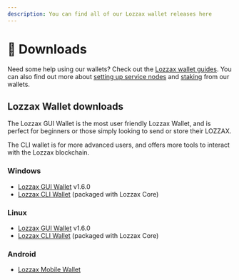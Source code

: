 ```yaml
---
description: You can find all of our Lozzax wallet releases here
---
```


# 📁 Downloads

Need some help using our wallets? Check out the [Lozzax wallet guides](https://docs.lozzax.xyz/using-the-lozzax-blockchain/lozzax-wallet-guides). You can also find out more about [setting up service nodes](https://docs.Lozzax.xyz/using-the-lozzax-blockchain/lozzax-service-node-guides/full-service-node-setup-guide) and [staking](using-the-lozzax-blockchain/lozzax-service-node-guides/staking-to-shared-service-node.md) from our wallets.

## Lozzax Wallet downloads

The Lozzax GUI Wallet is the most user friendly Lozzax Wallet, and is perfect for beginners or those simply looking to send or store their LOZZAX.

The CLI wallet is for more advanced users, and offers more tools to interact with the Lozzax blockchain.

### Windows

* [Lozzax GUI Wallet](https://github.com/lozzax/lozzax-electron-gui-wallet/releases/download/v1.6.0/lozzax-electron-wallet-1.6.0-win.exe) v1.6.0
* [Lozzax CLI Wallet](https://github.com/lozzax/lozzax/releases) \(packaged with Lozzax Core\)

### Linux

* [Lozzax GUI Wallet](https://github.com/lozzax/lozzax-electron-gui-wallet/releases/download/v1.6.0/lozzax-electron-wallet-1.6.0-linux.AppImage) v1.6.0
* [Lozzax CLI Wallet](https://github.com/lozzax/lozzax/releases) \(packaged with Lozzax Core\)



### Android

* [Lozzax Mobile Wallet](https://github.com/lozzax/lozzax/releases/download/v9.2.0/lozzax.apk)


